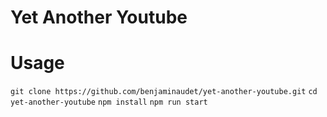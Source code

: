 # Yet Another Youtube

# Usage

`git clone https://github.com/benjaminaudet/yet-another-youtube.git`
`cd yet-another-youtube`
`npm install`
`npm run start`
